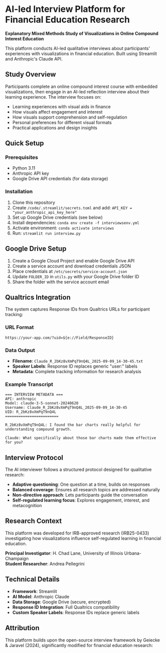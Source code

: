 # AI-led Interview Platform for Financial Education Research

**Explanatory Mixed Methods Study of Visualizations in Online Compound Interest Education**

This platform conducts AI-led qualitative interviews about participants' experiences with visualizations in financial education. Built using Streamlit and Anthropic's Claude API.

## Study Overview

Participants complete an online compound interest course with embedded visualizations, then engage in an AI-led reflection interview about their learning experience. The interview focuses on:

- Learning experiences with visual aids in finance
- How visuals affect engagement and interest  
- How visuals support comprehension and self-regulation
- Personal preferences for different visual formats
- Practical applications and design insights

## Quick Setup

### Prerequisites
- Python 3.11
- Anthropic API key
- Google Drive API credentials (for data storage)

### Installation
1. Clone this repository
2. Create `/code/.streamlit/secrets.toml` and add: `API_KEY = "your_anthropic_api_key_here"`
3. Set up Google Drive credentials (see below)
4. Install dependencies: `conda env create -f interviewsenv.yml`
5. Activate environment: `conda activate interviews`
6. Run: `streamlit run interview.py`

## Google Drive Setup

1. Create a Google Cloud Project and enable Google Drive API
2. Create a service account and download credentials JSON
3. Place credentials at `/etc/secrets/service-account.json`
4. Update `FOLDER_ID` in `utils.py` with your Google Drive folder ID
5. Share the folder with the service account email

## Qualtrics Integration

The system captures Response IDs from Qualtrics URLs for participant tracking:

### URL Format
```
https://your-app.com/?uid=${e://Field/ResponseID}
```

### Data Output
- **Filename**: `Claude_R_2bKz8vXmPqT9nQ4L_2025-09-09_14-30-45.txt`
- **Speaker Labels**: Response ID replaces generic "user:" labels
- **Metadata**: Complete tracking information for research analysis

### Example Transcript
```
=== INTERVIEW METADATA ===
API: anthropic
Model: claude-3-5-sonnet-20240620
Username: Claude_R_2bKz8vXmPqT9nQ4L_2025-09-09_14-30-45
UID: R_2bKz8vXmPqT9nQ4L
========================

R_2bKz8vXmPqT9nQ4L: I found the bar charts really helpful for understanding compound growth.

Claude: What specifically about those bar charts made them effective for you?
```

## Interview Protocol

The AI interviewer follows a structured protocol designed for qualitative research:

- **Adaptive questioning**: One question at a time, builds on responses
- **Balanced coverage**: Ensures all research topics are addressed naturally
- **Non-directive approach**: Lets participants guide the conversation
- **Self-regulated learning focus**: Explores engagement, interest, and metacognition

## Research Context

This platform was developed for IRB-approved research (IRB25-0433) investigating how visualizations influence self-regulated learning in financial education. 

**Principal Investigator**: H. Chad Lane, University of Illinois Urbana-Champaign  
**Student Researcher**: Andrea Pellegrini

## Technical Details

- **Framework**: Streamlit
- **AI Model**: Anthropic Claude
- **Data Storage**: Google Drive (secure, encrypted)
- **Response ID Integration**: Full Qualtrics compatibility
- **Custom Speaker Labels**: Response IDs replace generic labels

## Attribution

This platform builds upon the open-source interview framework by Geiecke & Jaravel (2024), significantly modified for financial education research: